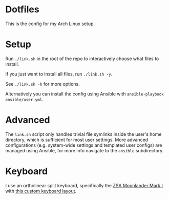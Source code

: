 # Dotfiles

This is the config for my Arch Linux setup.

# Setup

Run `./link.sh` in the root of the repo to interactively choose what files to install.

If you just want to install all files, run `./link.sh -y`.

See `./link.sh -h` for more options.

Alternatively you can install the config using Ansible with `ansible-playbook ansible/user.yml`.

# Advanced

The `link.sh` script only handles trivial file symlinks inside the user's home directory, which is sufficient for most user settings.
More advanced configurations (e.g. system-wide settings and templated user configs) are managed using Ansible, for more info navigate to the `ansible` subdirectory.

# Keyboard

I use an ortholinear split keyboard, specifically the [ZSA Moonlander Mark I](https://www.zsa.io/moonlander) with [this custom keyboard layout](https://configure.zsa.io/moonlander/layouts/P70zZ/latest/0).
